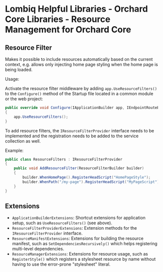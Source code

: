 # Lombiq Helpful Libraries - Orchard Core Libraries - Resource Management for Orchard Core

## Resource Filter

Makes it possible to include resources automatically based on the current context, e.g. allows only injecting home page styling when the home page is being loaded.

Usage:

Activate the resource filter middleware by adding `app.UseResourceFilters()` to the `Configure()` method of the Startup file located in a common module or the web project:

```C#
public override void Configure(IApplicationBuilder app, IEndpointRouteBuilder routes, IServiceProvider serviceProvider)
{
    app.UseResourceFilters();
}
```

To add resource filters, the `IResourceFilterProvider` interface needs to be implemented and the registration needs to be added to the service collection as well.

Example:

```C#
public class ResourceFilters : IResourceFilterProvider
{
    public void AddResourceFilter(ResourceFilterBuilder builder)
    {
        builder.WhenHomePage().RegisterHeadScript("HomePageStyle");
        builder.WhenPath("/my-page").RegisterHeadScript("MyPageScript");
    }
}
```

## Extensions

- `ApplicationBuilderExtensions`: Shortcut extensions for application setup, such as `UseResourceFilters()` (see above).
- `ResourceFilterProviderExtensions`: Extension methods for the `IResourceFilterProvider` interface.
- `ResourceManifestExtensions`: Extensions for building the resource manifest, such as `SetDependenciesRecursively()` which helps registering multi-level dependencies.
- `ResourceManagerExtensions`: Extensions for resource usage, such as `RegisterStyle()` which registers a stylesheet resource by name without having to use the error-prone "stylesheet" literal.
